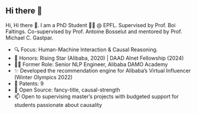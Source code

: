 ## Hi there 👋

<!--
**cui-shaobo/cui-shaobo** is a ✨ _special_ ✨ repository because its `README.md` (this file) appears on your GitHub profile.

Here are some ideas to get you started:

- 🔭 I’m currently working on ...
- 🌱 I’m currently learning ...
- 👯 I’m looking to collaborate on ...
- 🤔 I’m looking for help with ...
- 💬 Ask me about ...
- 📫 How to reach me: ...
- 😄 Pronouns: ...
- ⚡ Fun fact: ...
-->

Hi, Hi there 👋. I am a PhD Student 👨‍🎓 @ EPFL. Supervised by Prof. Boi Faltings. Co-supervised by Prof. Antoine Bosselut and mentored by Prof. Michael C. Gastpar.
- 🔍 Focus: Human-Machine Interaction & Causal Reasoning. 
- 🏅 Honors: Rising Star (Alibaba, 2020) | DAAD AInet Fellowship (2024)
- 👨‍💻 Former Role: Senior NLP Engineer, Alibaba DAMO Academy
- ✨ Developed the recommendation engine for Alibaba’s Virtual Influencer (Winter Olympics 2022)
- 📜 Patents: 9
- 🔧 Open Source: fancy-title, causal-strength
- 📫 Open to supervising master’s projects with budgeted support for students passionate about causality
